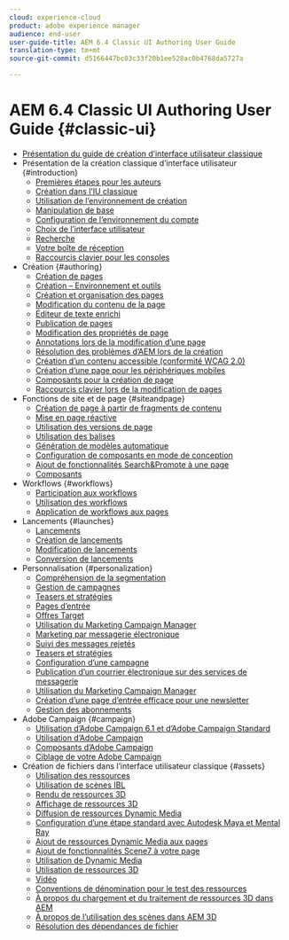 ```yaml
---
cloud: experience-cloud
product: adobe experience manager
audience: end-user
user-guide-title: AEM 6.4 Classic UI Authoring User Guide
translation-type: tm+mt
source-git-commit: d5166447bc03c33f20b1ee528ac0b4768da5727a

---
```



# AEM 6.4 Classic UI Authoring User Guide {#classic-ui}

+ [Présentation du guide de création d’interface utilisateur classique](home.md)
+ Présentation de la création classique d’interface utilisateur {#introduction}
   + [Premières étapes pour les auteurs](classic-page-author-first-steps.md)
   + [Création dans l’IU classique](classicui.md)
   + [Utilisation de l’environnement de création](author-env.md)
   + [Manipulation de base](author-env-basic-handling.md)
   + [Configuration de l’environnement du compte](author-env-user-props.md)
   + [Choix de l’interface utilisateur](author-env-select-ui.md)
   + [Recherche](author-env-search.md)
   + [Votre boîte de réception](author-env-inbox.md)
   + [Raccourcis clavier pour les consoles](author-env-keyboard-shortcuts.md)
+ Création {#authoring}
   + [Création de pages](classic-page-author.md)
   + [Création – Environnement et outils](classic-page-author-env-tools.md)
   + [Création et organisation des pages](classic-page-author-manage-pages.md)
   + [Modification du contenu de la page](classic-page-author-edit-content.md)
   + [Éditeur de texte enrichi](classic-page-author-rich-text-editor.md)
   + [Publication de pages](classic-page-author-publish-pages.md)
   + [Modification des propriétés de page](classic-page-author-edit-page-properties.md)
   + [Annotations lors de la modification d’une page](classic-page-author-annotations.md)
   + [Résolution des problèmes d’AEM lors de la création](classic-page-author-troubleshooting.md)
   + [Création d’un contenu accessible (conformité WCAG 2.0)](classic-page-author-accessible-content.md)
   + [Création d’une page pour les périphériques mobiles](classic-feature-mobile.md)
   + [Composants pour la création de page](classic-page-author-edit-mode.md)
   + [Raccourcis clavier lors de la modification de pages](classic-page-author-keyboard-shortcuts.md)
+ Fonctions de site et de page {#siteandpage}
   + [Création de page à partir de fragments de contenu](classic-page-author-content-fragments.md)
   + [Mise en page réactive](classic-page-author-responsive-layout.md)
   + [Utilisation des versions de page](classic-page-author-work-with-versions.md)
   + [Utilisation des balises](classic-feature-tags.md)
   + [Génération de modèles automatique](classic-feature-scaffolding.md)
   + [Configuration de composants en mode de conception](classic-page-author-design-mode.md)
   + [Ajout de fonctionnalités Search&amp;Promote à une page](classic-feature-search-promote.md)
   + [Composants](classic-page-author-default-components.md)
+ Workflows {#workflows}
   + [Participation aux workflows](classic-workflows-participating.md)
   + [Utilisation des workflows](classic-workflows.md)
   + [Application de workflows aux pages](classic-workflows-applying.md)
+ Lancements {#launches}
   + [Lancements](classic-launches.md)
   + [Création de lancements](classic-launches-creating.md)
   + [Modification de lancements](classic-launches-editing.md)
   + [Conversion de lancements](classic-launches-promoting.md)
+ Personnalisation  {#personalization}
   + [Compréhension de la segmentation](classic-personalization-campaigns-segmentation.md)
   + [Gestion de campagnes](classic-personalization-campaigns.md)
   + [Teasers et stratégies](classic-personalization-campaigns-teasers-strategy.md)
   + [Pages d’entrée](classic-personalization-campaigns-landingpage.md)
   + [Offres Target](classic-personalization-campaigns-target-offers.md)
   + [Utilisation du Marketing Campaign Manager](classic-personalization-campaigns-mktg-manager.md)
   + [Marketing par messagerie électronique](classic-personalization-campaigns-email.md)
   + [Suivi des messages rejetés](classic-personalization-campaigns-email-tracking-bounces.md)
   + [Teasers et stratégies](classic-personalization-campaigns-teasers-strategy.md)
   + [Configuration d’une campagne](classic-personalization-campaigns-setting-up-your.md)
   + [Publication d’un courrier électronique sur des services de messagerie](classic-personalization-campaigns-email-newsletters.md)
   + [Utilisation du Marketing Campaign Manager](classic-personalization-campaigns-mktg-manager.md)
   + [Création d’une page d’entrée efficace pour une newsletter](classic-personalization-campaigns-email-landingpage.md)
   + [Gestion des abonnements](classic-personalization-campaigns-email-subscriptions.md)
+ Adobe Campaign {#campaign}
   + [Utilisation d’Adobe Campaign 6.1 et d’Adobe Campaign Standard](classic-personalization-ac-campaign.md)
   + [Utilisation d’Adobe Campaign](classic-personalization-ac.md)
   + [Composants d’Adobe Campaign](classic-personalization-ac-components.md)
   + [Ciblage de votre Adobe Campaign](classic-personalization-ac-target.md)
+ Création de fichiers dans l’interface utilisateur classique {#assets}
   + [Utilisation des ressources](classicui-assets.md)
   + [Utilisation de scènes IBL](classicui-stages-aem3d-ibl.md)
   + [Rendu de ressources 3D](classicui-rendering-3d.md)
   + [Affichage de ressources 3D](classicui-view-3d-assets.md)
   + [Diffusion de ressources Dynamic Media](dynamic-media-assets-delivering.md)
   + [Configuration d’une étape standard avec Autodesk Maya et Mental Ray](classicui-stages-aem3d-ad-mr.md)
   + [Ajout de ressources Dynamic Media aux pages](dynamic-media-assets-adding-to-page.md)
   + [Ajout de fonctionnalités Scene7 à votre page](manage-assets-classic-s7.md)
   + [Utilisation de Dynamic Media](dynamic-media-assets.md)
   + [Utilisation de ressources 3D](classicui-3dassets.md)
   + [Vidéo](manage-assets-classic-s7-video.md)
   + [Conventions de dénomination pour le test des ressources](asset-naming-conventions.md)
   + [À propos du chargement et du traitement de ressources 3D dans AEM](classicui-upload-proc-3d.md)
   + [À propos de l’utilisation des scènes dans AEM 3D](classicui-stages-aem3d.md)
   + [Résolution des dépendances de fichier](classicui-upload-proc-3d-resolve-dependencies.md)
